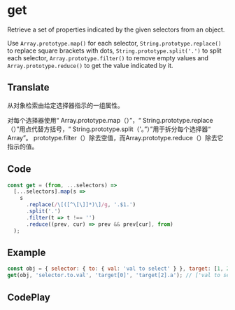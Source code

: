 # get

Retrieve a set of properties indicated by the given selectors from an object.

Use `Array.prototype.map()` for each selector, `String.prototype.replace()` to replace square brackets with dots, `String.prototype.split('.')` to split each selector, `Array.prototype.filter()` to remove empty values and `Array.prototype.reduce()` to get the value indicated by it.

## Translate

从对象检索由给定选择器指示的一组属性。

对每个选择器使用“ Array.prototype.map（）”，“ String.prototype.replace（）”用点代替方括号，“ String.prototype.split（'。”）”用于拆分每个选择器“ Array”。 prototype.filter（）除去空值，而Array.prototype.reduce（）除去它指示的值。

## Code

```js
const get = (from, ...selectors) =>
  [...selectors].map(s =>
    s
      .replace(/\[([^\[\]]*)\]/g, '.$1.')
      .split('.')
      .filter(t => t !== '')
      .reduce((prev, cur) => prev && prev[cur], from)
  );
```

## Example

```js
const obj = { selector: { to: { val: 'val to select' } }, target: [1, 2, { a: 'test' }] };
get(obj, 'selector.to.val', 'target[0]', 'target[2].a'); // ['val to select', 1, 'test']
```

## CodePlay

<template>
  <code-play codeplay-id="" />
</template>
